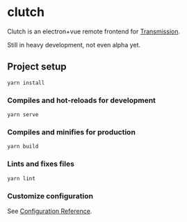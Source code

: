 # clutch

Clutch is an electron+vue remote frontend for [Transmission](https://github.com/transmission/transmission).

Still in heavy development, not even alpha yet.



## Project setup
```
yarn install
```

### Compiles and hot-reloads for development
```
yarn serve
```

### Compiles and minifies for production
```
yarn build
```

### Lints and fixes files
```
yarn lint
```

### Customize configuration
See [Configuration Reference](https://cli.vuejs.org/config/).
